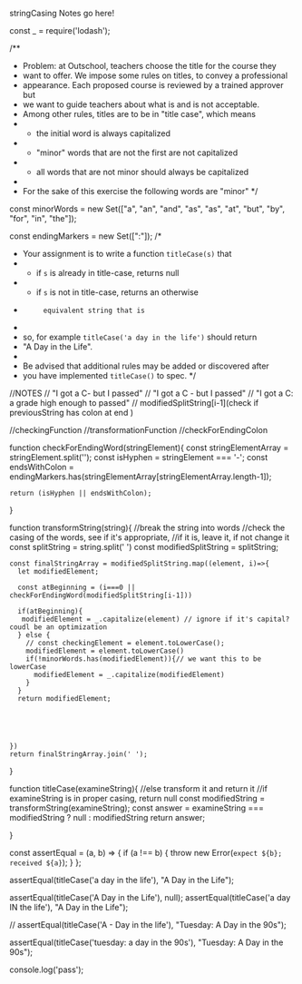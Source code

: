 stringCasing Notes go here!

const _ = require('lodash');

/**
 *  Problem:  at Outschool, teachers choose the title for the course they
 *  want to offer.  We impose some rules on titles, to convey a professional
 *  appearance.  Each proposed course is reviewed by a trained approver but
 *  we want to guide teachers about what is and is not acceptable.
 *  Among other rules, titles are to be in "title case", which means
 *  * the initial word is always capitalized
 *  * "minor" words that are not the first are not capitalized
 *  * all words that are not minor should always be capitalized
 *
 *  For the sake of this exercise the following words are "minor"
 */

const minorWords = new Set(["a", "an", "and", "as", "as", "at",
        "but", "by", "for", "in", "the"]);

const endingMarkers = new Set([":"]);
 /*
  * Your assignment is to write a function `titleCase(s)` that
  *  - if `s` is already in title-case, returns null
  *  - if `s` is not in title-case, returns an otherwise
  *          equivalent string that is
  *
  * so, for example `titleCase('a day in the life')` should return
  * "A Day in the Life".
  *
  * Be advised that additional rules may be added or discovered after
  * you have implemented `titleCase()` to spec.
  */

  //NOTES
  // "I got a C- but I passed"
  // "I got a C - but I passed"
  // "I got a C: a grade high enough to passed"
 // modifiedSplitString[i-1](check if previousString has colon at end )

  //checkingFunction
  //transformationFunction
  //checkForEndingColon

  function checkForEndingWord(stringElement){
    const stringElementArray = stringElement.split('');
    const isHyphen = stringElement === '-';
    const endsWithColon = endingMarkers.has(stringElementArray[stringElementArray.length-1]);

    return (isHyphen || endsWithColon);

  }

  function transformString(string){
    //break the string into words
    //check the casing of the words, see if it's appropriate,
    //if it is, leave it, if not change it
    const  splitString = string.split(' ')
    const modifiedSplitString = splitString;

    const finalStringArray = modifiedSplitString.map((element, i)=>{
      let modifiedElement;

      const atBeginning = (i===0 || checkForEndingWord(modifiedSplitString[i-1]))

      if(atBeginning){
       modifiedElement = _.capitalize(element) // ignore if it's capital? coudl be an optimization
      } else {
        // const checkingElement = element.toLowerCase();
        modifiedElement = element.toLowerCase()
        if(!minorWords.has(modifiedElement)){// we want this to be lowerCase
          modifiedElement = _.capitalize(modifiedElement)
        }
      }
      return modifiedElement;





    })
    return finalStringArray.join(' ');
  }

  function titleCase(examineString){
    //else transform it and return it
    //if examineString is in proper casing, return null
    const modifiedString = transformString(examineString);
    const answer = examineString === modifiedString ? null : modifiedString
    return answer;

  }


  const assertEqual = (a, b) => {
    if (a !== b) {
      throw new Error(`expect ${b}; received ${a}`);
    }
  };

  assertEqual(titleCase('a day in the life'), "A Day in the Life");

  assertEqual(titleCase('A Day in the Life'), null);
assertEqual(titleCase('a day IN the life'), "A Day in the Life");

// assertEqual(titleCase('A - Day in the life'), "Tuesday: A Day in the 90s");

assertEqual(titleCase('tuesday: a day in the 90s'), "Tuesday: A Day in the 90s");

  console.log('pass');
